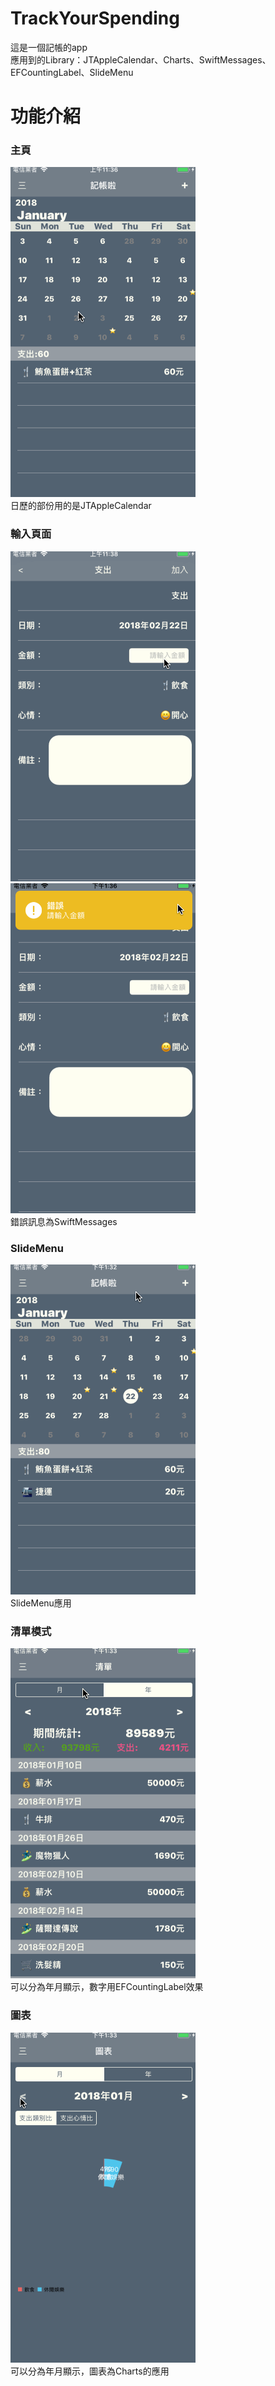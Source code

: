 # TrackYourSpending
這是一個記帳的app<br/>
應用到的Library：JTAppleCalendar、Charts、SwiftMessages、EFCountingLabel、SlideMenu<br/>

功能介紹
=======

<h3>主頁</h3>

![img](https://github.com/hankjojo/TrackYourSpending/blob/master/Sources/TrackYourSpending_1.gif)
<br/>
日歷的部份用的是JTAppleCalendar

<h3>輸入頁面</h3>

![img1](https://github.com/hankjojo/TrackYourSpending/blob/master/Sources/TrackYourSpending_2.gif)
![img2](https://github.com/hankjojo/TrackYourSpending/blob/master/Sources/TrackYourSpending_3.gif)
<br/>
錯誤訊息為SwiftMessages

<h3>SlideMenu</h3>

![img3](https://github.com/hankjojo/TrackYourSpending/blob/master/Sources/TrackYourSpending_4.gif)
<br/>
SlideMenu應用

<h3>清單模式</h3>

![img4](https://github.com/hankjojo/TrackYourSpending/blob/master/Sources/TrackYourSpending_5.gif)
<br/>
可以分為年月顯示，數字用EFCountingLabel效果

<h3>圖表</h3>

![img5](https://github.com/hankjojo/TrackYourSpending/blob/master/Sources/TrackYourSpending_6.gif)
<br/>
可以分為年月顯示，圖表為Charts的應用

